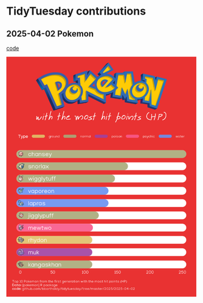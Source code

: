 # TidyTuesday contributions

## 2025-04-02 Pokemon

[code](2025/2025-04-02/tidytuesday_entry.R)

<img src="2025/2025-04-02/pokemon-hp.png" width=500/>
